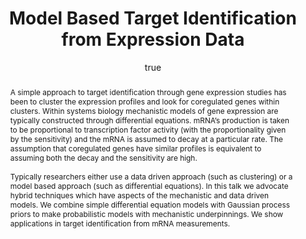 ---
abstract: "A simple approach to target identification through gene expression studies
  has been to cluster the expression profiles and look for coregulated genes within
  clusters. Within systems biology mechanistic models of gene expression are typically
  constructed through differential equations. mRNA\u2019s production is taken to be
  proportional to transcription factor activity (with the proportionality given by
  the sensitivity) and the mRNA is assumed to decay at a particular rate. The assumption
  that coregulated genes have similar profiles is equivalent to assuming both the
  decay and the sensitivity are high.\\\n\\\nTypically researchers either use a data
  driven approach (such as clustering) or a model based approach (such as differential
  equations). In this talk we advocate hybrid techniques which have aspects of the
  mechanistic and data driven models. We combine simple differential equation models
  with Gaussian process priors to make probabilistic models with mechanistic underpinnings.
  We show applications in target identification from mRNA measurements."
author:
- family: Lawrence
  given: Neil D.
  gscholar: r3SJcvoAAAAJ
  institute: University of Sheffield
  twitter: lawrennd
  url: http://inverseprobability.com
categories:
- Lawrence-cruk12
day: '6'
errata: []
extras: []
key: Lawrence-cruk12
layout: talk
linkpdf: ftp://ftp.dcs.shef.ac.uk/home/neil/ode_cruk12.pdf
month: 2
mp3: ftp://ftp.dcs.shef.ac.uk/home/neil/120206_ode_cruk12.mp3
published: 2012-02-06
section: pre
title: Model Based Target Identification from Expression Data
url: http://talks.cam.ac.uk/talk/index/34517
venue: Cambridge Research Institute, Cancer Research UK
year: '2012'
---